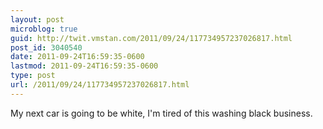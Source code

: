 ```yaml
---
layout: post
microblog: true
guid: http://twit.vmstan.com/2011/09/24/117734957237026817.html
post_id: 3040540
date: 2011-09-24T16:59:35-0600
lastmod: 2011-09-24T16:59:35-0600
type: post
url: /2011/09/24/117734957237026817.html
---
```

My next car is going to be white, I'm tired of this washing black business.
